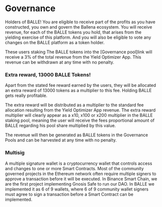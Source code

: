# Governance

Holders of BALLE! You are eligible to receive part of the profits as you have constructed, you own and govern the Ballena ecosystem. You will receive revenue, for each of the BALLE tokens you hold, that arises from the yielding exercise of this platform. And you will also be eligible to vote any changes on the BALLE platform as a token holder.

These users staking The BALLE tokens into the [Governance pool]link will receive a 3% of the total revenue from the Yield Optimizer App. This revenue can be withdrawn at any time with no penalty. ​


### Extra reward, 13000 BALLE Tokens!

Apart from the stated fee reward earned by the users, they will be allocated an extra reward of 13000 tokens as a multiplier to this fee. Holding BALLE gets really profitable.

The extra reward will be distributed as a multiplier to the standard fee allocation resulting from the Yield Optimizer App revenue. The extra reward multiplier will clearly appear as a x10, x100 or x200 multiplier in the BALLE staking pool, meaning the user will receive the fees proportional amount of BALLE regarding his pool share multiplied by this value.

The revenue will then be generated as BALLE tokens in the Governance Pools and can be harvested at any time with no penalty.


### Multisig

A multiple signature wallet is a cryptocurrency wallet that controls access and changes to one or more Smart Contracts. Most of the community governed projects in the Ethereum network often require multiple signers to approve a transaction before it will be executed. In Binance Smart Chain, we are the first project implementing Gnosis Safe to run our DAO. In BALLE we implemented it as 6 of 9 wallets, where 6 of 9 community wallet signers must agree to sign a transaction before a Smart Contract can be implemented.





